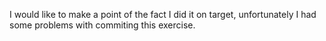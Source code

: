 I would like to make a point of the fact I did it on target, unfortunately I had some problems with commiting this exercise.
